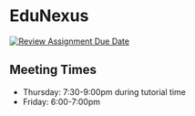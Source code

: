 # EduNexus

[![Review Assignment Due Date](https://classroom.github.com/assets/deadline-readme-button-24ddc0f5d75046c5622901739e7c5dd533143b0c8e959d652212380cedb1ea36.svg)](https://classroom.github.com/a/u3U9Ll19)

## Meeting Times
- Thursday: 7:30-9:00pm during tutorial time
- Friday: 6:00-7:00pm

